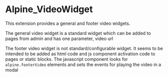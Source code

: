 # Alpine_VideoWidget

This extension provides a general and footer video widgets.

The general video widget is a standard widget which can be added to pages from admin and has one parameter, video url 

The footer video widget is not standard/configurable widget. It seems to be intended to be added as html code and js component 
activation code to pages or static blocks. The javascript component looks for `alpine.footerVideo` elements and sets the events 
for playing the video in a modal